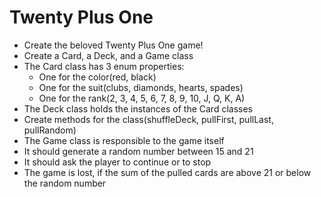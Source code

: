 # Twenty Plus One
 - Create the beloved Twenty Plus One game!
 - Create a Card, a Deck, and a Game class
 - The Card class has 3 enum properties:
   - One for the color(red, black)
   - One for the suit(clubs, diamonds, hearts, spades)
   - One for the rank(2, 3, 4, 5, 6, 7, 8, 9, 10, J, Q, K, A)
 - The Deck class holds the instances of the Card classes
 - Create methods for the class(shuffleDeck, pullFirst, pullLast, pullRandom)
 - The Game class is responsible to the game itself
 - It should generate a random number between 15 and 21
 - It should ask the player to continue or to stop
 - The game is lost, if the sum of the pulled cards are above 21 or below the random number